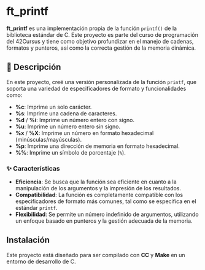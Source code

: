 # ft_printf

**ft_printf** es una implementación propia de la función `printf()` de la biblioteca estándar de C. Este proyecto es parte del curso de programación del 42Cursus y tiene como objetivo profundizar en el manejo de cadenas, formatos y punteros, así como la correcta gestión de la memoria dinámica.

## :star2: Descripción

En este proyecto, creé una versión personalizada de la función `printf`, que soporta una variedad de especificadores de formato y funcionalidades como:

- **%c**: Imprime un solo carácter.
- **%s**: Imprime una cadena de caracteres.
- **%d** / **%i**: Imprime un número entero con signo.
- **%u**: Imprime un número entero sin signo.
- **%x** / **%X**: Imprime un número en formato hexadecimal (minúsculas/mayúsculas).
- **%p**: Imprime una dirección de memoria en formato hexadecimal.
- **%%**: Imprime un símbolo de porcentaje (`%`).

### :sparkles: Características

- **Eficiencia**: Se busca que la función sea eficiente en cuanto a la manipulación de los argumentos y la impresión de los resultados.
- **Compatibilidad**: La función es completamente compatible con los especificadores de formato más comunes, tal como se especifica en el estándar `printf`.
- **Flexibilidad**: Se permite un número indefinido de argumentos, utilizando un enfoque basado en punteros y la gestión adecuada de la memoria.

## Instalación

Este proyecto está diseñado para ser compilado con **CC** y **Make** en un entorno de desarrollo de C.
